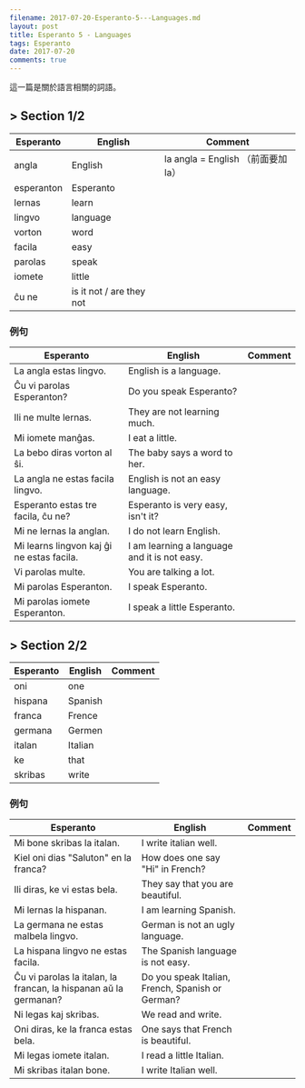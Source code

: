 ```yaml
---
filename: 2017-07-20-Esperanto-5---Languages.md
layout: post
title: Esperanto 5 - Languages
tags: Esperanto
date: 2017-07-20
comments: true
---
```


這一篇是關於語言相關的詞語。

## > Section 1/2

|Esperanto|English|Comment|
|---|---|---|
|angla|English|la angla = English （前面要加la）|
|esperanton|Esperanto||
|lernas|learn||
|lingvo|language||
|vorton|word||
|facila|easy||
|parolas|speak||
|iomete|little||
|ĉu ne|is it not / are they not||

### 例句

|Esperanto|English|Comment|
|---|---|---|
|La angla estas lingvo.|English is a language.||
|Ĉu vi parolas Esperanton?|Do you speak Esperanto?||
|Ili ne multe lernas.|They are not learning much.||
|Mi iomete manĝas.|I eat a little.||
|La bebo diras vorton al ŝi.|The baby says a word to her.||
|La angla ne estas facila lingvo.|English is not an easy language.||
|Esperanto estas tre facila, ĉu ne?|Esperanto is very easy, isn't it?||
|Mi ne lernas la anglan.|I do not learn English.||
|Mi learns lingvon kaj ĝi ne estas facila.|I am learning a language and it is not easy.||
|Vi parolas multe.|You are talking a lot.||
|Mi parolas Esperanton.|I speak Esperanto.||
|Mi parolas iomete Esperanton.|I speak a little Esperanto.||

## > Section 2/2

|Esperanto|English|Comment|
|---|---|---|
|oni|one||
|hispana|Spanish||
|franca|Frence||
|germana|Germen||
|italan|Italian||
|ke|that||
|skribas|write||

### 例句

|Esperanto|English|Comment|
|---|---|---|
|Mi bone skribas la italan.|I write italian well.||
|Kiel oni dias "Saluton" en la franca?|How does one say "Hi" in French?||
|Ili diras, ke vi estas bela.|They say that you are beautiful.||
|Mi lernas la hispanan.|I am learning Spanish.||
|La germana ne estas malbela lingvo.|German is not an ugly language.||
|La hispana lingvo ne estas facila.|The Spanish language is not easy.||
|Ĉu vi parolas la italan, la francan, la hispanan aŭ la germanan?|Do you speak Italian, French, Spanish or German?||
|Ni legas kaj skribas.|We read and write.||
|Oni diras, ke la franca estas bela.|One says that French is beautiful.||
|Mi legas iomete italan.|I read a little Italian.||
|Mi skribas italan bone.|I write Italian well.||

